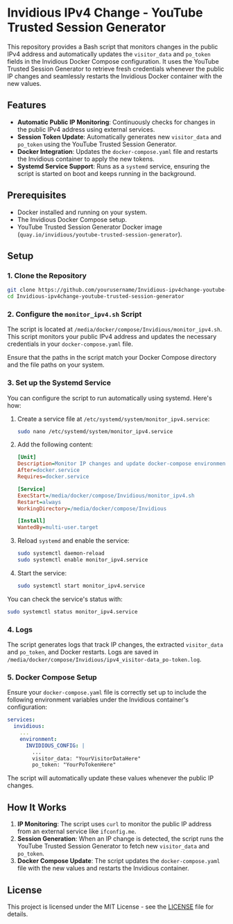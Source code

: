 # Invidious IPv4 Change - YouTube Trusted Session Generator

This repository provides a Bash script that monitors changes in the public IPv4 address and automatically updates the `visitor_data` and `po_token` fields in the Invidious Docker Compose configuration. It uses the YouTube Trusted Session Generator to retrieve fresh credentials whenever the public IP changes and seamlessly restarts the Invidious Docker container with the new values.

## Features

- **Automatic Public IP Monitoring**: Continuously checks for changes in the public IPv4 address using external services.
- **Session Token Update**: Automatically generates new `visitor_data` and `po_token` using the YouTube Trusted Session Generator.
- **Docker Integration**: Updates the `docker-compose.yaml` file and restarts the Invidious container to apply the new tokens.
- **Systemd Service Support**: Runs as a `systemd` service, ensuring the script is started on boot and keeps running in the background.

## Prerequisites

- Docker installed and running on your system.
- The Invidious Docker Compose setup.
- YouTube Trusted Session Generator Docker image (`quay.io/invidious/youtube-trusted-session-generator`).

## Setup

### 1. Clone the Repository

```bash
git clone https://github.com/yourusername/Invidious-ipv4change-youtube-trusted-session-generator.git
cd Invidious-ipv4change-youtube-trusted-session-generator
```

### 2. Configure the `monitor_ipv4.sh` Script

The script is located at `/media/docker/compose/Invidious/monitor_ipv4.sh`. This script monitors your public IPv4 address and updates the necessary credentials in your `docker-compose.yaml` file.

Ensure that the paths in the script match your Docker Compose directory and the file paths on your system.

### 3. Set up the Systemd Service

You can configure the script to run automatically using systemd. Here's how:

1. Create a service file at `/etc/systemd/system/monitor_ipv4.service`:

    ```bash
    sudo nano /etc/systemd/system/monitor_ipv4.service
    ```

2. Add the following content:

    ```ini
    [Unit]
    Description=Monitor IP changes and update docker-compose environment
    After=docker.service
    Requires=docker.service

    [Service]
    ExecStart=/media/docker/compose/Invidious/monitor_ipv4.sh
    Restart=always
    WorkingDirectory=/media/docker/compose/Invidious

    [Install]
    WantedBy=multi-user.target
    ```

3. Reload `systemd` and enable the service:

    ```bash
    sudo systemctl daemon-reload
    sudo systemctl enable monitor_ipv4.service
    ```

4. Start the service:

    ```bash
    sudo systemctl start monitor_ipv4.service
    ```

You can check the service's status with:

```bash
sudo systemctl status monitor_ipv4.service
```

### 4. Logs

The script generates logs that track IP changes, the extracted `visitor_data` and `po_token`, and Docker restarts. Logs are saved in `/media/docker/compose/Invidious/ipv4_visitor-data_po-token.log`.

### 5. Docker Compose Setup

Ensure your `docker-compose.yaml` file is correctly set up to include the following environment variables under the Invidious container's configuration:

```yaml
services:
  invidious:
    ...
    environment:
      INVIDIOUS_CONFIG: |
        ...
        visitor_data: "YourVisitorDataHere"
        po_token: "YourPoTokenHere"
```

The script will automatically update these values whenever the public IP changes.

## How It Works

1. **IP Monitoring**: The script uses `curl` to monitor the public IP address from an external service like `ifconfig.me`.
2. **Session Generation**: When an IP change is detected, the script runs the YouTube Trusted Session Generator to fetch new `visitor_data` and `po_token`.
3. **Docker Compose Update**: The script updates the `docker-compose.yaml` file with the new values and restarts the Invidious container.

## License

This project is licensed under the MIT License - see the [LICENSE](LICENSE) file for details.
